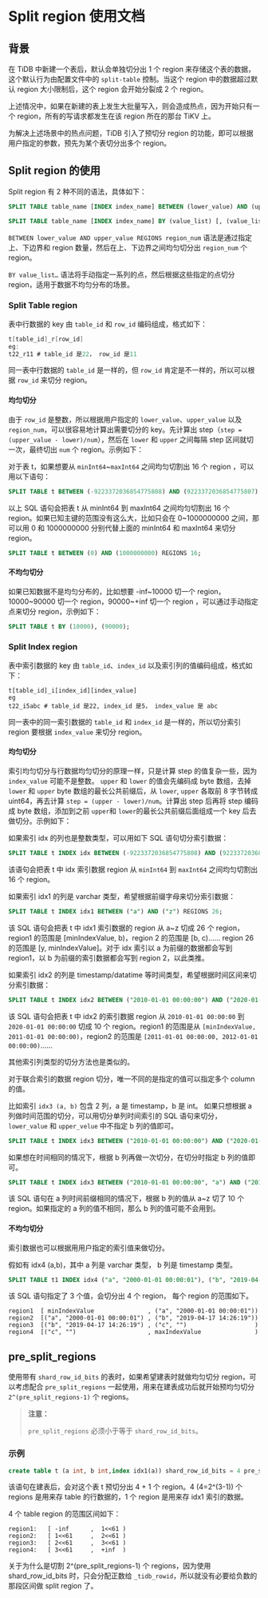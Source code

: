 # Split region 使用文档

## 背景

在 TiDB 中新建一个表后，默认会单独切分出 1 个 region 来存储这个表的数据，这个默认行为由配置文件中的 `split-table` 控制。当这个 region 中的数据超过默认 region 大小限制后，这个 region 会开始分裂成 2 个 region。

上述情况中，如果在新建的表上发生大批量写入，则会造成热点，因为开始只有一个 region，所有的写请求都发生在该 region 所在的那台 TiKV 上。

为解决上述场景中的热点问题，TiDB 引入了预切分 region 的功能，即可以根据用户指定的参数，预先为某个表切分出多个 region。

## Split region 的使用

Split region 有 2 种不同的语法，具体如下：

```sql
SPLIT TABLE table_name [INDEX index_name] BETWEEN (lower_value) AND (upper_value) REGIONS region_num

SPLIT TABLE table_name [INDEX index_name] BY (value_list) [, (value_list)] ...
```

`BETWEEN lower_value AND upper_value REGIONS region_num` 语法是通过指定上、下边界和 region 数量，然后在上、下边界之间均匀切分出 `region_num` 个 region。

`BY value_list…` 语法将手动指定一系列的点，然后根据这些指定的点切分 region，适用于数据不均匀分布的场景。

### Split Table region

表中行数据的 key 由 `table_id` 和 `row_id` 编码组成，格式如下：

```go
t[table_id]_r[row_id]
eg:
t22_r11 # table_id 是22， row_id 是11
```

同一表中行数据的 `table_id` 是一样的，但 `row_id` 肯定是不一样的，所以可以根据 `row_id` 来切分 region。

#### 均匀切分

由于 `row_id` 是整数，所以根据用户指定的 `lower_value`、`upper_value` 以及 `region_num`，可以很容易地计算出需要切分的 key。先计算出 step（`step = (upper_value - lower)/num`），然后在 `lower` 和 `upper` 之间每隔 step 区间就切一次，最终切出 `num` 个 region。示例如下：

对于表 t，如果想要从 `minInt64`~`maxInt64` 之间均匀切割出 16 个 region ，可以用以下语句：

```sql
SPLIT TABLE t BETWEEN (-9223372036854775808) AND (9223372036854775807) REGIONS 16;
```

以上 SQL 语句会把表 t 从 minInt64 到 maxInt64 之间均匀切割出 16 个 region。如果已知主键的范围没有这么大，比如只会在 0~1000000000 之间，那可以用 0 和 1000000000 分别代替上面的 minInt64 和 maxInt64 来切分 region。

```sql
SPLIT TABLE t BETWEEN (0) AND (1000000000) REGIONS 16;
```

#### 不均匀切分

如果已知数据不是均匀分布的，比如想要 -inf~10000 切一个 region，10000~90000 切一个 region，90000~+inf 切一个 region ，可以通过手动指定点来切分 region，示例如下：

```sql
SPLIT TABLE t BY (10000), (90000);
```

### Split Index region

表中索引数据的 key 由 `table_id`、`index_id` 以及索引列的值编码组成，格式如下：

```
t[table_id]_i[index_id][index_value]
eg
t22_i5abc # table_id 是22, index_id 是5， index_value 是 abc 
```

同一表中的同一索引数据的 `table_id` 和 `index_id` 是一样的，所以切分索引 region 要根据 `index_value` 来切分 region。

#### 均匀切分

索引均匀切分与行数据均匀切分的原理一样，只是计算 step 的值复杂一些，因为 `index_value` 可能不是整数。 `upper` 和 `lower` 的值会先编码成 byte 数组，去掉 `lower` 和 `upper` byte 数组的最长公共前缀后，从 `lower`, `upper` 各取前 8 字节转成 uint64，再去计算 `step = (upper - lower)/num`。计算出 step 后再将 step 编码成 byte
数组，添加到之前 `upper`和 `lower`的最长公共前缀后面组成一个 key 后去做切分。示例如下：

如果索引 idx 的列也是整数类型，可以用如下 SQL 语句切分索引数据：

```sql
SPLIT TABLE t INDEX idx BETWEEN (-9223372036854775808) AND (9223372036854775807) REGIONS 16;
```

该语句会把表 t 中 idx 索引数据 region 从 `minInt64` 到 `maxInt64` 之间均匀切割出 16 个 region。

如果索引 idx1 的列是 varchar 类型，希望根据前缀字母来切分索引数据：

```sql
SPLIT TABLE t INDEX idx1 BETWEEN ("a") AND ("z") REGIONS 26;
```

该 SQL 语句会把表 t 中 idx1 索引数据的 region 从 a~z 切成 26 个 region，region1 的范围是 [minIndexValue, b)，region 2 的范围是 [b, c)...... region 26 的范围是 [y, minIndexValue]。对于 idx 索引以 a 为前缀的数据都会写到 region1，以 b 为前缀的索引数据都会写到 region 2，以此类推。

如果索引 idx2 的列是 timestamp/datatime 等时间类型，希望根据时间区间来切分索引数据：

```sql
SPLIT TABLE t INDEX idx2 BETWEEN ("2010-01-01 00:00:00") AND ("2020-01-01 00:00:00") REGIONS 10;

```

该 SQL 语句会把表 t 中 idx2 的索引数据 region 从 `2010-01-01 00:00:00` 到  `2020-01-01 00:00:00` 切成 10 个 region。region1 的范围是从 `[minIndexValue,  2011-01-01 00:00:00)`，region2 的范围是 `[2011-01-01 00:00:00, 2012-01-01 00:00:00)`......

其他索引列类型的切分方法也是类似的。

对于联合索引的数据 region 切分，唯一不同的是指定的值可以指定多个 column 的值。

比如索引 `idx3 (a, b)` 包含 2 列，a 是 timestamp，b 是 int。 如果只想根据 a 列做时间范围的切分，可以用切分单列时间索引的 SQL 语句来切分，`lower_value` 和 `upper_velue` 中不指定 b 列的值即可。

```sql
SPLIT TABLE t INDEX idx3 BETWEEN ("2010-01-01 00:00:00") AND ("2020-01-01 00:00:00") REGIONS 10;

```

如果想在时间相同的情况下，根据 b 列再做一次切分，在切分时指定 b 列的值即可。

```sql
SPLIT TABLE t INDEX idx3 BETWEEN ("2010-01-01 00:00:00", "a") AND ("2010-01-01 00:00:00", "z") REGIONS 10;
```

该 SQL 语句在 a 列时间前缀相同的情况下，根据 b 列的值从 a~z 切了 10 个 region。如果指定的 a 列的值不相同，那么 b 列的值可能不会用到。

#### 不均匀切分

索引数据也可以根据用用户指定的索引值来做切分。

假如有 idx4 (a,b)，其中 a 列是 varchar 类型， b 列是 timestamp 类型。

```sql
SPLIT TABLE t1 INDEX idx4 ("a", "2000-01-01 00:00:01"), ("b", "2019-04-17 14:26:19"), ("c", "");  
```

该 SQL 语句指定了 3 个值，会切分出 4 个 region， 每个 region 的范围如下。

```
region1  [ minIndexValue               , ("a", "2000-01-01 00:00:01"))
region2  [("a", "2000-01-01 00:00:01") , ("b", "2019-04-17 14:26:19"))
region3  [("b", "2019-04-17 14:26:19") , ("c", "")                   )
region4  [("c", "")                    , maxIndexValue               )
```

## pre_split_regions

使用带有 `shard_row_id_bits` 的表时，如果希望建表时就做均匀切分 region，可以考虑配合 `pre_split_regions` 一起使用，用来在建表成功后就开始预均匀切分 `2^(pre_split_regions-1)` 个 regions。

> **注意：**
>
> `pre_split_regions` 必须小于等于 `shard_row_id_bits`。

### 示例

```sql
create table t (a int, b int,index idx1(a)) shard_row_id_bits = 4 pre_split_regions=3;
```

该语句在建表后，会对这个表 t 预切分出 4 + 1 个 region。4 (4=2^(3-1)) 个 regions 是用来存 table 的行数据的，1 个 region 是用来存 idx1 索引的数据。

4 个 table region 的范围区间如下：

```
region1:   [ -inf      ,  1<<61 )  
region2:   [ 1<<61     ,  2<<61 )
region3:   [ 2<<61     ,  3<<61 )
region4:   [ 3<<61     ,  +inf  )
```

关于为什么是切割 2^(pre_split_regions-1) 个 regions，因为使用 shard_row_id_bits 时，只会分配正数给 `_tidb_rowid`，所以就没有必要给负数的那段区间做 split region 了。
